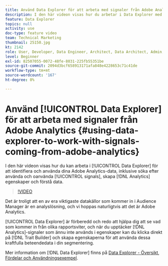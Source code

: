 ```yaml
---
title: Använd Data Explorer för att arbeta med signaler från Adobe Analytics
description: I den här videon visas hur du arbetar i Data Explorer med att upptäcka och använda dina Adobe Analytics-data, inklusive söka efter använda och oanvända signaler, skapa analysegenskaper och förstå data.
feature: Data Explorer
topics: null
activity: use
doc-type: feature video
team: Technical Marketing
thumbnail: 25150.jpg
kt: 2142
role: User, Developer, Data Engineer, Architect, Data Architect, Admin, Leader
level: Beginner
exl-id: 82507055-0072-48fe-8031-225fb55351be
source-git-commit: 2094d3bcf658913171afa848e4228653c71c41de
workflow-type: tm+mt
source-wordcount: '167'
ht-degree: 0%

---
```


# Använd [!UICONTROL Data Explorer] för att arbeta med signaler från Adobe Analytics {#using-data-explorer-to-work-with-signals-coming-from-adobe-analytics}

I den här videon visas hur du kan arbeta i [!UICONTROL Data Explorer] för att identifiera och använda dina Adobe Analytics-data, inklusive söka efter använda och oanvända [!UICONTROL signals], skapa [!DNL Analytics] egenskaper och förstå data.

>[!VIDEO](https://video.tv.adobe.com/v/25150/?quality=12)

Det är troligt att en av era viktigaste datakällor som kommer in i Audience Manager är en analyslösning, och vi hoppas naturligtvis att det är Adobe Analytics.

[!UICONTROL Data Explorer] är förberedd och redo att hjälpa dig att se vad som kommer in från olika rapportsviter, och när du upptäcker [!DNL Analytics]-signaler som ännu inte används i egenskaper kan du klicka direkt på [!DNL Trait Builder] och skapa egenskaperna för att använda dessa kraftfulla beteendedata i din segmentering.

Mer information om [!DNL Data Explorer] finns på [Data Explorer - Översikt, Fördelar och Användningsexempel](https://experienceleague.adobe.com/docs/audience-manager/user-guide/features/data-explorer/data-explorer-overview.html?lang=sv-SE).
